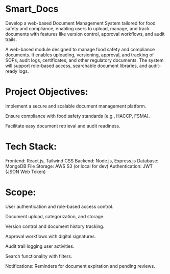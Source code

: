 # Smart_Docs
Develop a web-based Document Management System tailored for food safety and compliance, enabling users to upload, manage, and track documents with features like version control, approval workflows, and audit trails.

A web-based module designed to manage food safety and compliance documents. It enables uploading, versioning, approval, and tracking of SOPs, audit logs, certificates, and other regulatory documents. The system will support role-based access, searchable document libraries, and audit-ready logs.

# Project Objectives:
Implement a secure and scalable document management platform.

Ensure compliance with food safety standards (e.g., HACCP, FSMA).

Facilitate easy document retrieval and audit readiness.


# Tech Stack:
Frontend: React.js, Tailwind CSS
Backend: Node.js, Express.js
Database: MongoDB
File Storage: AWS S3 (or local for dev)
Authentication: JWT (JSON Web Token)

# Scope:
User authentication and role-based access control.

Document upload, categorization, and storage.

Version control and document history tracking.

Approval workflows with digital signatures.

Audit trail logging user activities.

Search functionality with filters. 

Notifications: Reminders for document expiration and pending reviews.
